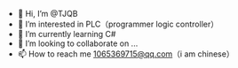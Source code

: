 - 👋 Hi, I’m @TJQB
- 👀 I’m interested in PLC（programmer logic controller）
- 🌱 I’m currently learning C#
- 💞️ I’m looking to collaborate on ...
- 📫 How to reach me 1065369715@qq.com（i am chinese）

<!---
TJQB/TJQB is a ✨ special ✨ repository because its `README.md` (this file) appears on your GitHub profile.
You can click the Preview link to take a look at your changes.
--->
